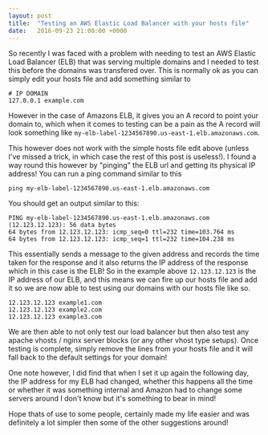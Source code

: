 ```yaml
---
layout: post
title:  "Testing an AWS Elastic Load Balancer with your hosts file"
date:   2016-09-23 21:00:00 +0000
---
```

So recently I was faced with a problem with needing to test an AWS Elastic Load Balancer (ELB) that was serving multiple domains and I needed to test this before the domains was transfered over. This is normally ok as you can simply edit your hosts file and add something similar to

	# IP DOMAIN
	127.0.0.1 example.com


However in the case of Amazons ELB, it gives you an A record to point your domain to, which when it comes to testing can be a pain as the A record will look something like `my-elb-label-1234567890.us-east-1.elb.amazonaws.com`. 
	
This however does not work with the simple hosts file edit above (unless I've missed a trick, in which case the rest of this post is useless!). I found a way round this however by "pinging" the ELB url and getting its physical IP address! You can run a ping command similar to this

	ping my-elb-label-1234567890.us-east-1.elb.amazonaws.com
	
You should get an output similar to this:

	PING my-elb-label-1234567890.us-east-1.elb.amazonaws.com (12.123.12.123): 56 data bytes
	64 bytes from 12.123.12.123: icmp_seq=0 ttl=232 time=103.764 ms
	64 bytes from 12.123.12.123: icmp_seq=1 ttl=232 time=104.238 ms
	
This essentially sends a message to the given address and records the time taken for the response and it also returns the IP address of the response which in this case is the ELB! So in the example above `12.123.12.123` is the IP address of our ELB, and this means we can fire up our hosts file and add it so we are now able to test using our domains with our hosts file like so.

	12.123.12.123 example1.com
	12.123.12.123 example2.com
	12.123.12.123 example3.com
	
We are then able to not only test our load balancer but then also test any apache vhosts / nginx server blocks (or any other vhost type setups). Once testing is complete, simply remove the lines from your hosts file and it will fall back to the default settings for your domain!

One note however, I did find that when I set it up again the following day, the IP address for my ELB had changed, whether this happens all the time or whether it was something internal and Amazon had to change some servers around I don't know but it's something to bear in mind!

Hope thats of use to some people, certainly made my life easier and was definitely a lot simpler then some of the other suggestions around!